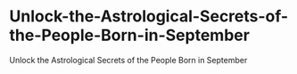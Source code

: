 # Unlock-the-Astrological-Secrets-of-the-People-Born-in-September
Unlock the Astrological Secrets of the People Born in September
